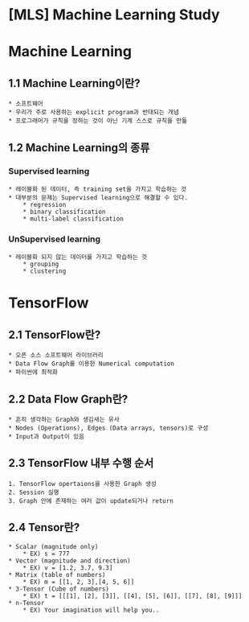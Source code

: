 [MLS] Machine Learning Study
==========================
# Machine Learning
## 1.1 Machine Learning이란?
    * 소프트웨어
    * 우리가 주로 사용하는 explicit program과 반대되는 개념
    * 프로그래머가 규칙을 정하는 것이 아닌 기계 스스로 규칙을 만듦

## 1.2 Machine Learning의 종류
### Supervised learning
    * 레이블화 된 데이터, 즉 training set을 가지고 학습하는 것
    * 대부분의 문제는 Supervised learning으로 해결할 수 있다.
        * regression
        * binary classification
        * multi-label classification

### UnSupervised learning
    * 레이블화 되지 않는 데이터를 가지고 학습하는 것
        * grouping
        * clustering

# TensorFlow
## 2.1 TensorFlow란?
    * 오픈 소스 소프트웨어 라이브러리
    * Data Flow Graph를 이용한 Numerical computation
    * 파이썬에 최적화
    
## 2.2 Data Flow Graph란?
    * 흔히 생각하는 Graph와 생김새는 유사
    * Nodes (Operations), Edges (Data arrays, tensors)로 구성
    * Input과 Output이 있음

## 2.3 TensorFlow 내부 수행 순서
    1. TensorFlow opertaions을 사용한 Graph 생성
    2. Session 실행
    3. Graph 안에 존재하는 여러 값이 update되거나 return

## 2.4 Tensor란?
    * Scalar (magnitude only)
        * EX) s = 777
    * Vector (magnitude and direction)
        * EX) v = [1.2, 3.7, 9.3]
    * Matrix (table of numbers)
        * EX) m = [[1, 2, 3],[4, 5, 6]]
    * 3-Tensor (Cube of numbers)
        * EX) t = [[[1], [2], [3]], [[4], [5], [6]], [[7], [8], [9]]]
    * n-Tensor 
        * EX) Your imagination will help you..